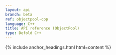 ```yaml
---
layout: api
branch: beta
ref: objectpool-cpp
language: C++
title: API reference (ObjectPool)
type: Defold C++
---
```

{% include anchor_headings.html html=content %}
